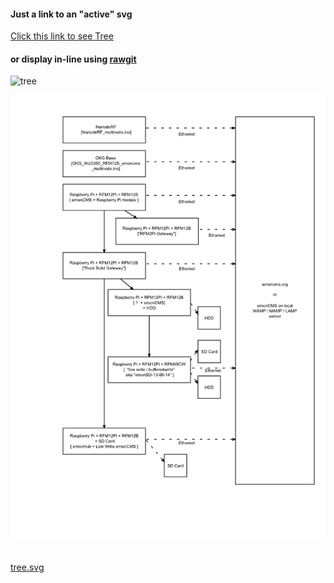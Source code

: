 #### Just a link to an "active" svg

[Click this link to see Tree](https://camo.githubusercontent.com/1282b59c21e264ba4c67ddeb6034b751e4f649a7/68747470733a2f2f7261776769742e636f6d2f6f746865725749502f746573742f6d61737465722f7069632f747265652e737667)

#### or display in-line using [rawgit](http://rawgit.com)

![tree](https://rawgit.com/otherWIP/test/master/pic/tree.svg)


<img src="/pic/tree.png" usemap="#treemap" alt="Image Map Test">
<p><br><a href="/pic/tree.svg">tree.svg</a></p>
<map id="treemap" name="treemap" >
<area shape="rect" coords="132,793,328,859" href="https://github.com/emoncms/emoncms/tree/bufferedwrite" alt="The OEM Shop" title="The Shop">
